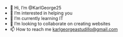 - 👋 Hi, I’m @KarlGeorge25
- 👀 I’m interested in helping you
- 🌱 I’m currently learning IT
- 💞️ I’m looking to collaborate on creating websites
- 📫 How to reach me karlgeorgeastudillo@gmail.com

<!---
KarlGeorge25/KarlGeorge25 is a ✨ special ✨ repository because its `README.md` (this file) appears on your GitHub profile.
You can click the Preview link to take a look at your changes.
--->
